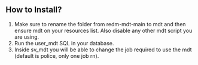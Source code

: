 ## How to Install?

1. Make sure to rename the folder from redm-mdt-main to mdt and then ensure mdt on your resources list. Also disable any other mdt script you are using.
2. Run the user_mdt SQL in your database.
3. Inside sv_mdt you will be able to change the job required to use the mdt (default is police, only one job rn).
